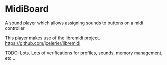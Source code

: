 # MidiBoard
A sound player which allows assigning sounds to buttons on a midi controller

This player makes use of the libremidi project. https://github.com/jcelerier/libremidi

TODO: 
Lots. Lots of verifications for profiles, sounds, memory management, etc...
